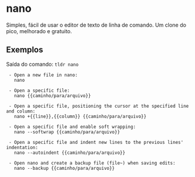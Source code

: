 # nano

Simples, fácil de usar o editor de texto de linha de comando. Um clone do pico, melhorado e gratuito.

## Exemplos

Saída do comando: `tldr nano`

```
 - Open a new file in nano:
   nano

 - Open a specific file:
   nano {{caminho/para/arquivo}}

 - Open a specific file, positioning the cursor at the specified line and column:
   nano +{{line}},{{column}} {{caminho/para/arquivo}}

 - Open a specific file and enable soft wrapping:
   nano --softwrap {{caminho/para/arquivo}}

 - Open a specific file and indent new lines to the previous lines' indentation:
   nano --autoindent {{caminho/para/arquivo}}

 - Open nano and create a backup file (file~) when saving edits:
   nano --backup {{caminho/para/arquivo}}
```